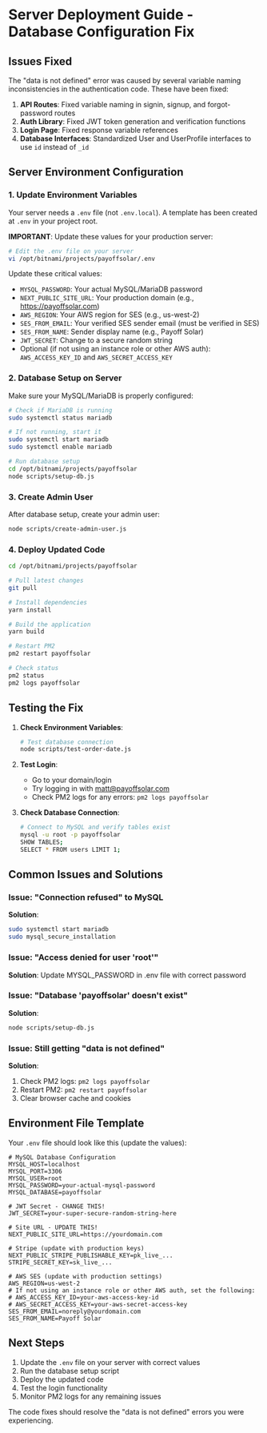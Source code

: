 # Server Deployment Guide - Database Configuration Fix

## Issues Fixed

The "data is not defined" error was caused by several variable naming inconsistencies in the authentication code. These have been fixed:

1. **API Routes**: Fixed variable naming in signin, signup, and forgot-password routes
2. **Auth Library**: Fixed JWT token generation and verification functions
3. **Login Page**: Fixed response variable references
4. **Database Interfaces**: Standardized User and UserProfile interfaces to use `id` instead of `_id`

## Server Environment Configuration

### 1. Update Environment Variables

Your server needs a `.env` file (not `.env.local`). A template has been created at `.env` in your project root.

**IMPORTANT**: Update these values for your production server:

```bash
# Edit the .env file on your server
vi /opt/bitnami/projects/payoffsolar/.env
```

Update these critical values:
- `MYSQL_PASSWORD`: Your actual MySQL/MariaDB password
- `NEXT_PUBLIC_SITE_URL`: Your production domain (e.g., https://payoffsolar.com)
- `AWS_REGION`: Your AWS region for SES (e.g., us-west-2)
- `SES_FROM_EMAIL`: Your verified SES sender email (must be verified in SES)
- `SES_FROM_NAME`: Sender display name (e.g., Payoff Solar)
- `JWT_SECRET`: Change to a secure random string
- Optional (if not using an instance role or other AWS auth): `AWS_ACCESS_KEY_ID` and `AWS_SECRET_ACCESS_KEY`

### 2. Database Setup on Server

Make sure your MySQL/MariaDB is properly configured:

```bash
# Check if MariaDB is running
sudo systemctl status mariadb

# If not running, start it
sudo systemctl start mariadb
sudo systemctl enable mariadb

# Run database setup
cd /opt/bitnami/projects/payoffsolar
node scripts/setup-db.js
```

### 3. Create Admin User

After database setup, create your admin user:

```bash
node scripts/create-admin-user.js
```

### 4. Deploy Updated Code

```bash
cd /opt/bitnami/projects/payoffsolar

# Pull latest changes
git pull

# Install dependencies
yarn install

# Build the application
yarn build

# Restart PM2
pm2 restart payoffsolar

# Check status
pm2 status
pm2 logs payoffsolar
```

## Testing the Fix

1. **Check Environment Variables**:
   ```bash
   # Test database connection
   node scripts/test-order-date.js
   ```

2. **Test Login**:
   - Go to your domain/login
   - Try logging in with matt@payoffsolar.com
   - Check PM2 logs for any errors: `pm2 logs payoffsolar`

3. **Check Database Connection**:
   ```bash
   # Connect to MySQL and verify tables exist
   mysql -u root -p payoffsolar
   SHOW TABLES;
   SELECT * FROM users LIMIT 1;
   ```

## Common Issues and Solutions

### Issue: "Connection refused" to MySQL
**Solution**: 
```bash
sudo systemctl start mariadb
sudo mysql_secure_installation
```

### Issue: "Access denied for user 'root'"
**Solution**: Update MYSQL_PASSWORD in .env file with correct password

### Issue: "Database 'payoffsolar' doesn't exist"
**Solution**: 
```bash
node scripts/setup-db.js
```

### Issue: Still getting "data is not defined"
**Solution**: 
1. Check PM2 logs: `pm2 logs payoffsolar`
2. Restart PM2: `pm2 restart payoffsolar`
3. Clear browser cache and cookies

## Environment File Template

Your `.env` file should look like this (update the values):

```env
# MySQL Database Configuration
MYSQL_HOST=localhost
MYSQL_PORT=3306
MYSQL_USER=root
MYSQL_PASSWORD=your-actual-mysql-password
MYSQL_DATABASE=payoffsolar

# JWT Secret - CHANGE THIS!
JWT_SECRET=your-super-secure-random-string-here

# Site URL - UPDATE THIS!
NEXT_PUBLIC_SITE_URL=https://yourdomain.com

# Stripe (update with production keys)
NEXT_PUBLIC_STRIPE_PUBLISHABLE_KEY=pk_live_...
STRIPE_SECRET_KEY=sk_live_...

# AWS SES (update with production settings)
AWS_REGION=us-west-2
# If not using an instance role or other AWS auth, set the following:
# AWS_ACCESS_KEY_ID=your-aws-access-key-id
# AWS_SECRET_ACCESS_KEY=your-aws-secret-access-key
SES_FROM_EMAIL=noreply@yourdomain.com
SES_FROM_NAME=Payoff Solar
```

## Next Steps

1. Update the `.env` file on your server with correct values
2. Run the database setup script
3. Deploy the updated code
4. Test the login functionality
5. Monitor PM2 logs for any remaining issues

The code fixes should resolve the "data is not defined" errors you were experiencing.
